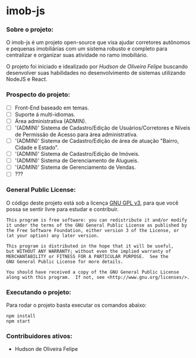 # imob-js

### Sobre o projeto:

O imob-js é um projeto open-source que visa ajudar corretores autônomos e pequenas imobiliárias com um sistema robusto e completo para centralizar e organizar suas atividade no ramo imobiliário.

O projeto foi iniciado e idealizado por *Hudson de Oliveira Felipe* buscando desenvolver suas habilidades no desenvolvimento de sistemas utilizando NodeJS e React.

### Prospecto do projeto:
- [ ] Front-End baseado em temas.
- [ ] Suporte á multi-idiomas.
- [ ] Área administrativa (ADMIN).
- [ ] '(ADMIN)' Sistema de Cadastro/Edição de Usuários/Corretores e Níveis de Permissão de Acesso para área administrativa.
- [ ] '(ADMIN)' Sistema de Cadastro/Edição de área de atuação "Bairro, Cidade e Estado".
- [ ] '(ADMIN)' Sistema de Cadastro/Edição de Imóveis.
- [ ] '(ADMIN)' Sistema de Gerenciamento de Alugueis.
- [ ] '(ADMIN)' Sistema de Gerenciamento de Vendas.
- [ ] ???

### General Public License:

O código deste projeto está sob a licença [GNU GPL v3](https://www.gnu.org/licenses/gpl-3.0.html), para que você possa se sentir livre para estudar e contribuir.

    This program is free software: you can redistribute it and/or modify
    it under the terms of the GNU General Public License as published by
    the Free Software Foundation, either version 3 of the License, or
    (at your option) any later version.

    This program is distributed in the hope that it will be useful,
    but WITHOUT ANY WARRANTY; without even the implied warranty of
    MERCHANTABILITY or FITNESS FOR A PARTICULAR PURPOSE.  See the
    GNU General Public License for more details.

    You should have received a copy of the GNU General Public License
    along with this program.  If not, see <http://www.gnu.org/licenses/>.

### Executando o projeto:

Para rodar o projeto basta executar os comandos abaixo:

    npm install
    npm start

### Contribuidores ativos: 
* Hudson de Oliveira Felipe

